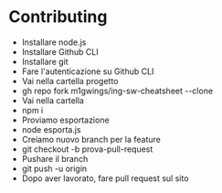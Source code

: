 # Contributing

- Installare node.js
- Installare Github CLI
- Installare git
- Fare l'autenticazione su Github CLI
- Vai nella cartella progetto
- gh repo fork m1gwings/ing-sw-cheatsheet --clone
- Vai nella cartella
- npm i
- Proviamo esportazione
- node esporta.js
- Creiamo nuovo branch per la feature
- git checkout -b prova-pull-request
- Pushare il branch
- git push -u origin <branch-name>
- Dopo aver lavorato, fare pull request sul sito
